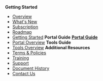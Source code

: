 **Getting Started**
  - [Overview](ship-hats-overview)
  - [What's New](what-s-new)
  - [Subscription](subscription)
  - [Roadmap](roadmap)
  - [Getting Started](getting-started)
**Portal Guide**
**[Portal Guide](https://docs.developer.tech.gov.sg/docs/ship-hats-portal-guide/#/ship-hats-portal-overview)**
  - [Portal Overview](https://docs.developer.tech.gov.sg/docs/ship-hats-portal-guide/#/ship-hats-portal-overview)
**Tools Guide**
  - [Tools Overview](https://docs.developer.tech.gov.sg/docs/ship-hats-tools-guide/#/tools-overview)
**Additional Resources**
  - [Terms & Policies](terms-and-policies)
  - [Training](training)
  - [Support](support)
  - [Document History](document-history)
  - [Contact Us](contact-us)